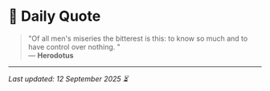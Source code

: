 # 📜 Daily Quote

> "Of all men's miseries the bitterest is this: to know so much and to have control over nothing. "  
> — **Herodotus**

---

_Last updated: 12 September 2025 ⏳_
